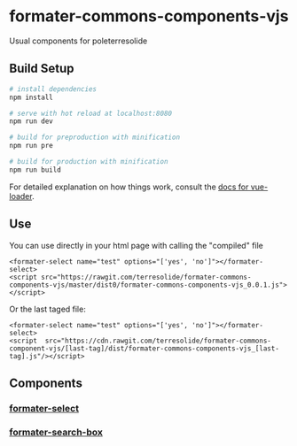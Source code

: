 # formater-commons-components-vjs


Usual components for poleterresolide


## Build Setup

``` bash
# install dependencies
npm install

# serve with hot reload at localhost:8080
npm run dev

# build for preproduction with minification
npm run pre

# build for production with minification
npm run build


```

For detailed explanation on how things work, consult the [docs for vue-loader](http://vuejs.github.io/vue-loader).

## Use
You can use directly in your html page with calling the "compiled" file
```
<formater-select name="test" options="['yes', 'no']"></formater-select>
<script src="https://rawgit.com/terresolide/formater-commons-components-vjs/master/dist0/formater-commons-components-vjs_0.0.1.js"></script> 
```

Or the last taged file:
```
<formater-select name="test" options="['yes', 'no']"></formater-select>
<script  src="https://cdn.rawgit.com/terresolide/formater-commons-component-vjs/[last-tag]/dist/formater-commons-components-vjs_[last-tag].js"/></script>
```

## Components

### [formater-select](https://github.com/terresolide/formater-commons-components-vjs/wiki/formater-select)

### [formater-search-box](https://github.com/terresolide/formater-commons-components-vjs/wiki/formater-search-box)
